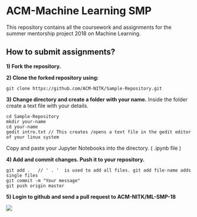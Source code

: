 

# ACM-Machine Learning SMP
 

This repository contains all the coursework and assignments for the summer mentorship project 2018 on Machine Learning.
 

## How to submit assignments?

  

**1) Fork the repository.**

  

**2) Clone the forked repository using:**

    git clone https://github.com/ACM-NITK/Sample-Repository.git

**3) Change directory and create a folder with your name.**
Inside the folder create a text file with your details.

    cd Sample-Repository
    mkdir your-name
    cd your-name
    gedit intro.txt // This creates /opens a text file in the gedit editor of your linux system

Copy and paste your Jupyter Notebooks into the directory. ( .ipynb file )

**4) Add and commit changes. Push it to your repository.**

    git add .	// ' . '  is used to add all files. git add file-name adds single files 
    git commit -m "Your message"
    git push origin master
**5) Login to github and send a pull request to **ACM-NITK/ML-SMP-18****
    

![
](https://howto.p2pu.org/img/tools/github-pull-request-step-3-small.png)
